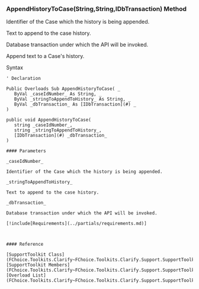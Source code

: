 ﻿### AppendHistoryToCase(String,String,IDbTransaction) Method

Identifier of the Case which the history is being appended.

Text to append to the case history.

Database transaction under which the API will be invoked.

Append text to a Case's history.

Syntax

```vbnet
' Declaration

Public Overloads Sub AppendHistoryToCase( _
   ByVal _caseIdNumber_ As String, _
   ByVal _stringToAppendToHistory_ As String, _
   ByVal _dbTransaction_ As [IDbTransaction](#) _
) 

public void AppendHistoryToCase( 
   string _caseIdNumber_,
   string _stringToAppendToHistory_,
   [IDbTransaction](#) _dbTransaction_
)

#### Parameters

_caseIdNumber_

Identifier of the Case which the history is being appended.

_stringToAppendToHistory_

Text to append to the case history.

_dbTransaction_

Database transaction under which the API will be invoked.

[!include[Requirements](../partials/requirements.md)]



#### Reference

[SupportToolkit Class](FChoice.Toolkits.Clarify~FChoice.Toolkits.Clarify.Support.SupportToolkit.md)  
[SupportToolkit Members](FChoice.Toolkits.Clarify~FChoice.Toolkits.Clarify.Support.SupportToolkit_members.md)  
[Overload List](FChoice.Toolkits.Clarify~FChoice.Toolkits.Clarify.Support.SupportToolkit~AppendHistoryToCase.md)